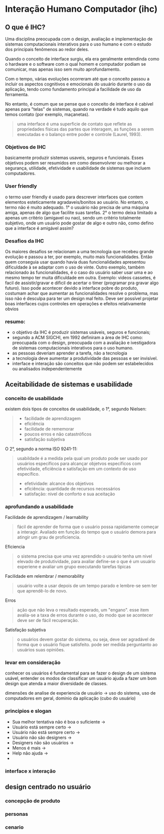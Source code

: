 # Interação Humano Computador (ihc)

## O que é IHC?
Uma disciplina preocupada com o design, avaliação e implementação de sistemas computacionais interativos para o uso humano e com o estudo dos principais fenômenos ao redor deles.

Quando o conceito de interface surgiu, ela era geralmente entendinda como o hardware e o software com o qual homem e computador podiam se comunicar, mas apenas isso sem muito aprofundamento. 

Com o tempo, várias evoluções ocorreram até que o conceito passou a incluir os aspectos cognitivos e emocionais do usuário durante o uso da aplicação, tendo como fundamento principal a facilidade de uso da ferramenta.

No entanto, é comum que se pense que o conceito de interface é cabível apenas para "telas" de sistemas, quando na verdade é tudo aquilo que temos contato (por exemplo, maçanetas). 
> uma interface é uma superficie de contato que reflete as propriedades físicas das partes que interagem, as funções a serem executadas e o balanço entre poder e controle (Laurel, 1993).

### Objetivos de IHC
basicamente produzir sistemas usaveis, seguros e funcionais. Esses objetivos podem ser resumidos em como desenvolvrer ou melhorar a segurança, utilidade, efetividade e usabilidade de sistemas que incluem computadores.

### User friendly
o termo user friendly é usado para descrever interfaces que contem elementos esteticamente agradaveis/bonitos ao usuário. No entanto, o termo não é muito adequado. 1° o usuário não precisa de uma máquina amiga, apenas de algo que facilite suas tarefas. 2° o termo deixa limitado a apenas um critério (amigavel ou nao), sendo um critério totalmente subjetivo, onde um usuário pode gostar de algo e outro não, como defino que a interface é amigável assim?

### Desafios da IHC
Os maiores desafios se relacionam a uma tecnologia que recebeu grande evolução e passou a ter, por exemplo, muito mais funcionalidades. Então quem conseguia usar quando havia duas funcionalidades apresentou dificuldade à se adaptar com o uso de vinte.
Outro exemplo, também relacionado às funcionalidades, é o caso do usuário saber usar uma e ao mesmo tempo ter muita dificuldade em outra. Exemplo: videos cassetes, é facil de assistir/gravar e dificil de acertar o timer (programar pra gravar algo futuro). Isso pode acontecer devido a interface pobre do produto, costumam achar que aumentar as funcionalidades resolve o problema, mas isso não é desculpa para ter um design mal feito. Deve ser possível projetar boas interfaces cujos controles em operações e efeitos relativamente obvios 

### resumo:
- o objetivo da IHC é produzir sistemas usáveis, seguros e funcionais;
- segundo a ACM SIGCHI, em 1992 definiram a área de IHC como: preocupada com o design, preocupada com a avaliação e ivestigadora de sistemas computacionais interativos para o uso humano.
- as pessoas deveriam aprender a tarefa, não a tecnologia
- a tecnologia deve aumentar a produtividade das pessoas e ser invisível.
- interface e interação são conceitos que não podem ser estabelecidos ou analisados independentemente

## Aceitabilidade de sistemas e usabilidade
### conceito de usabilidade
existem dois tipos de conceitos de usabilidade, o 1°, segundo Nielsen:
> - facilidade de aprendizagem
> - eficiência
> - facilidade de rememorar
> - poucos erros e não catastróficos
> - satisfação subjetiva

O 2°, segundo a norma ISO 9241-11:
> usabildade é a medida pela qual um produto pode ser usado por usuários específicos para alcançar objetvos específicos com efetividade, eficiência e satisfação em um contexto de uso específico.
> - efetividade: alcance dos objetivos
> - eficiência: quantidade de recursos necessários
> - satisfação: nivel de conforto e sua aceitação

### aprofundando a usabilidade
Facilidade de aprendizagem / learnability
> fácil de aprender de forma que o usuário possa rapidamente começar a interagir. Avaliado em função do tempo que o usuário demora para atingir um grau de proficiencia.

Eficiencia
> o sistema precisa que uma vez aprendido o usuário tenha um nivel elevado de produtividade, para avaliar define-se o que é um usuário experiene e avaliar um grupo executando tarefas tipicas

Facilidade em relembrar / memorability
> usuário volte a usar depois de um tempo parado e lembre-se sem ter que aprendê-lo de novo.

Erros 
> ação que não leva o resultado esperado, um "engano". esse item avalia-se a taxa de erros durante o uso, do modo que se acontecer deve ser de fácil recuperação.

Satisfação subjetiva
> o usuários devem gostar do sistema, ou seja, deve ser agradável de forma que o usuário fique satisfeito. pode ser medida perguntanto ao usuários suas opiniões.

### levar em consideração
conhecer os usuários é fundamental para se fazer o design de um sistema usável, entender os modos de classificar um usuário ajuda a fazer um bom design que atenda a maior diversidade de classes.

dimensões de analise de experiencia de usuário -> uso do sistema, uso de computadores em geral, dominio da aplicação (cubo do usuário)

### principios e slogan
- Sua melhor tentativa não é boa o suficiente ->
- Usuário está sempre certo ->
- Usuário não está sempre certo ->
- Usuário não são designers ->
- Designers não são usuários ->
- Menos é mais ->
- Help não ajuda ->
- 
### interface x interação

## design centrado no usuário
### concepção de produto
### personas
### cenario

